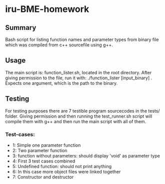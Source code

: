 # iru-BME-homework

## Summary

Bash script for listing function names and parameter types from binary file which was compiled from c++ sourcefile using g++.

## Usage

The main script is: function_lister.sh, located in the root directory. After giving permission to the file, run it with: ./function_lister [input_binary] . Expects one argument, which is the path to the binary.

## Testing

For testing purposes there are 7 testible program sourcecodes in the tests/ folder. Giving permission and then running the test_runner.sh script will compile them with g++ and then run the main script with all of them.

### Test-cases:

- 1: Simple one parameter function
- 2: Two parameter function
- 3: function without parameters: should display 'void' as parameter type
- 4: First 3 test cases combined
- 5: Undefined function: should not print anything
- 6: In this case more object files were linked together
- 7: Constructor and destructor
